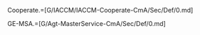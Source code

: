 Cooperate.=[G/IACCM/IACCM-Cooperate-CmA/Sec/Def/0.md]


GE-MSA.=[G/Agt-MasterService-CmA/Sec/Def/0.md]